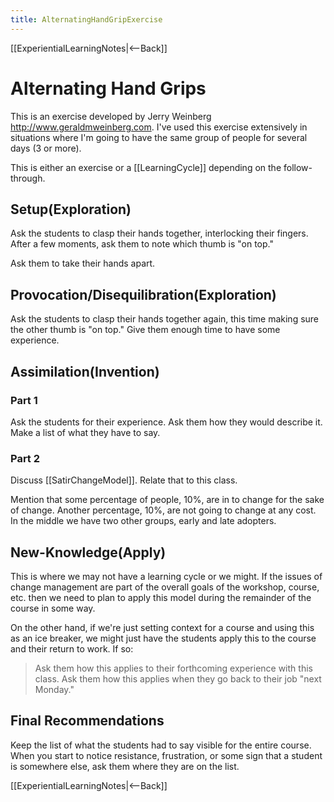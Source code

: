 ```yaml
---
title: AlternatingHandGripExercise
---
```

[[ExperientialLearningNotes|<--Back]]

# Alternating Hand Grips 
This is an exercise developed by Jerry Weinberg http://www.geraldmweinberg.com. I've used this exercise extensively in situations where I'm going to have the same group of people for several days (3 or more).

This is either an exercise or a [[LearningCycle]] depending on the follow-through. 

## Setup(Exploration) 
Ask the students to clasp their hands together, interlocking their fingers. After a few moments, ask them to note which thumb is "on top." 

Ask them to take their hands apart. 

## Provocation/Disequilibration(Exploration) 
Ask the students to clasp their hands together again, this time making sure the other thumb is "on top." Give them enough time to have some experience. 

## Assimilation(Invention) 

### Part 1 
Ask the students for their experience. Ask them how they would describe it. Make a list of what they have to say. 

### Part 2 
Discuss [[SatirChangeModel]]. Relate that to this class. 

Mention that some percentage of people, 10%, are in to change for the sake of change. Another percentage, 10%, are not going to change at any cost. In the middle we have two other groups, early and late adopters. 

## New-Knowledge(Apply) 
This is where we may not have a learning cycle or we might. If the issues of change management are part of the overall goals of the workshop, course, etc. then we need to plan to apply this model during the remainder of the course in some way. 

On the other hand, if we're just setting context for a course and using this as an ice breaker, we might just have the students apply this to the course and their return to work. If so: 
> Ask them how this applies to their forthcoming experience with this class. 
> Ask them how this applies when they go back to their job "next Monday." 

## Final Recommendations 
Keep the list of what the students had to say visible for the entire course. When you start to notice resistance, frustration, or some sign that a student is somewhere else, ask them where they are on the list.

[[ExperientialLearningNotes|<--Back]]
